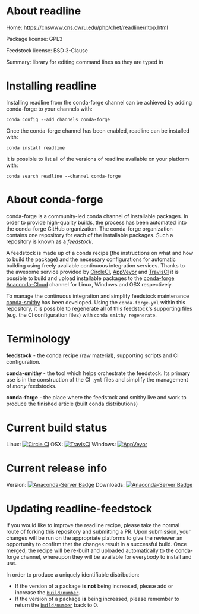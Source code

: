 About readline
==============

Home: https://cnswww.cns.cwru.edu/php/chet/readline/rltop.html

Package license: GPL3

Feedstock license: BSD 3-Clause

Summary: library for editing command lines as they are typed in



Installing readline
===================

Installing readline from the conda-forge channel can be achieved by adding conda-forge to your channels with:

```
conda config --add channels conda-forge
```

Once the conda-forge channel has been enabled, readline can be installed with:

```
conda install readline
```

It is possible to list all of the versions of readline available on your platform with:

```
conda search readline --channel conda-forge
```


About conda-forge
=================

conda-forge is a community-led conda channel of installable packages.
In order to provide high-quality builds, the process has been automated into the
conda-forge GitHub organization. The conda-forge organization contains one repository 
for each of the installable packages. Such a repository is known as a *feedstock*.

A feedstock is made up of a conda recipe (the instructions on what and how to build
the package) and the necessary configurations for automatic building using freely
available continuous integration services. Thanks to the awesome service provided by
[CircleCI](https://circleci.com/), [AppVeyor](http://www.appveyor.com/)
and [TravisCI](https://travis-ci.org/) it is possible to build and upload installable
packages to the [conda-forge](https://anaconda.org/conda-forge)
[Anaconda-Cloud](http://docs.anaconda.org/) channel for Linux, Windows and OSX respectively.

To manage the continuous integration and simplify feedstock maintenance
[conda-smithy](http://github.com/conda-forge/conda-smithy) has been developed.
Using the ``conda-forge.yml`` within this repository, it is possible to regenerate all of
this feedstock's supporting files (e.g. the CI configuration files) with ``conda smithy regenerate``.


Terminology
===========

**feedstock** - the conda recipe (raw material), supporting scripts and CI configuration.

**conda-smithy** - the tool which helps orchestrate the feedstock.
                   Its primary use is in the construction of the CI ``.yml`` files
                   and simplify the management of *many* feedstocks.

**conda-forge** - the place where the feedstock and smithy live and work to
                  produce the finished article (built conda distributions)

Current build status
====================

Linux: [![Circle CI](https://circleci.com/gh/conda-forge/readline-feedstock.svg?style=svg)](https://circleci.com/gh/conda-forge/readline-feedstock)
OSX: [![TravisCI](https://travis-ci.org/conda-forge/readline-feedstock.svg?branch=master)](https://travis-ci.org/conda-forge/readline-feedstock) 
Windows: [![AppVeyor](https://ci.appveyor.com/api/projects/status/github/conda-forge/readline-feedstock?svg=True)](https://ci.appveyor.com/project/conda-forge/readline-feedstock/branch/master)

Current release info
====================
Version: [![Anaconda-Server Badge](https://anaconda.org/conda-forge/readline/badges/version.svg)](https://anaconda.org/conda-forge/readline)
Downloads: [![Anaconda-Server Badge](https://anaconda.org/conda-forge/readline/badges/downloads.svg)](https://anaconda.org/conda-forge/readline)


Updating readline-feedstock
===========================

If you would like to improve the readline recipe, please take the normal
route of forking this repository and submitting a PR. Upon submission, your changes will
be run on the appropriate platforms to give the reviewer an opportunity to confirm that the
changes result in a successful build. Once merged, the recipe will be re-built and uploaded
automatically to the conda-forge channel, whereupon they will be available for everybody to
install and use.

In order to produce a uniquely identifiable distribution:
 * If the version of a package **is not** being increased, please add or increase
   the [``build/number``](http://conda.pydata.org/docs/building/meta-yaml.html#build-number-and-string). 
 * If the version of a package **is** being increased, please remember to return
   the [``build/number``](http://conda.pydata.org/docs/building/meta-yaml.html#build-number-and-string)
   back to 0.
